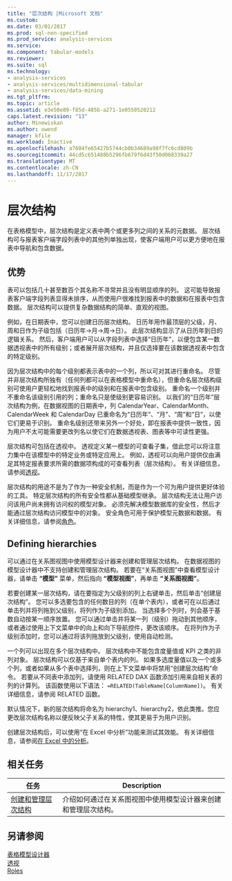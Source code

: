 ```yaml
---
title: "层次结构 |Microsoft 文档"
ms.custom: 
ms.date: 03/01/2017
ms.prod: sql-non-specified
ms.prod_service: analysis-services
ms.service: 
ms.component: tabular-models
ms.reviewer: 
ms.suite: sql
ms.technology:
- analysis-services
- analysis-services/multidimensional-tabular
- analysis-services/data-mining
ms.tgt_pltfrm: 
ms.topic: article
ms.assetid: e3e50e89-f85d-485b-a271-1e0550520212
caps.latest.revision: "13"
author: Minewiskan
ms.author: owend
manager: kfile
ms.workload: Inactive
ms.openlocfilehash: a7604fe65427b5744cb0b34689a98f7fc6cd809b
ms.sourcegitcommit: 44cd5c651488b5296fb679f6d43f50d068339a27
ms.translationtype: MT
ms.contentlocale: zh-CN
ms.lasthandoff: 11/17/2017
---
```

# <a name="hierarchies"></a>层次结构
  在表格模型中，层次结构是定义表中两个或更多列之间的关系的元数据。 层次结构可与报表客户端字段列表中的其他列单独出现，使客户端用户可以更方便地在报表中导航和包含数据。  
  
##  <a name="bkmk_benefits"></a> 优势  
 表可以包括几十甚至数百个其名称不寻常并且没有明显顺序的列。 这可能导致报表客户端字段列表显得未排序，从而使用户很难找到报表中的数据和在报表中包含数据。 层次结构可以提供复杂数据结构的简单、直观的视图。  
  
 例如，在日期表中，您可以创建日历层次结构。 日历年用作最顶层的父级，月、周和日作为子级包括（日历年->月->周->日）。 此层次结构显示了从日历年到日的逻辑关系。 然后，客户端用户可以从字段列表中选择“日历年”，以便包含某一数据透视表中的所有级别；或者展开层次结构，并且仅选择要在该数据透视表中包含的特定级别。  
  
 因为层次结构中的每个级别都表示表中的一个列，所以可对其进行重命名。 尽管并非层次结构所独有（任何列都可以在表格模型中重命名），但重命名层次结构级别可使用户更轻松地找到报表中的级别和在报表中包含级别。 重命名一个级别并不重命名该级别引用的列；重命名只是使级别更容易识别。 以我们的“日历年”层次结构为例，在数据视图的日期表中，列 CalendarYear、CalendarMonth、CalendarWeek 和 CalendarDay 已重命名为“日历年”、“月”、“周”和“日”，以使它们更易于识别。 重命名级别还带来另外一个好处，即在报表中提供一致性，因为用户不太可能需要更改列名以使它们在数据透视表、图表等中可读性更强。  
  
 层次结构可包括在透视中。 透视定义某一模型的可查看子集，借此您可以将注意力集中在该模型中的特定业务或特定应用上。 例如，透视可以向用户提供仅由满足其特定报表要求所需的数据项构成的可查看列表（层次结构）。 有关详细信息，请参阅[透视](../../analysis-services/tabular-models/perspectives-ssas-tabular.md)。  
  
 层次结构的用途不是为了作为一种安全机制，而是作为一个可为用户提供更好体验的工具。 特定层次结构的所有安全性都从基础模型继承。 层次结构无法让用户访问该用户尚未拥有访问权的模型对象。 必须先解决模型数据库的安全性，然后才能通过层次结构访问模型中的对象。 安全角色可用于保护模型元数据和数据。 有关详细信息，请参阅[角色](../../analysis-services/tabular-models/roles-ssas-tabular.md)。  
  
##  <a name="bkmk_define"></a> Defining hierarchies  
 可以通过在关系图视图中使用模型设计器来创建和管理层次结构。 在数据视图的模型设计器中不支持创建和管理层次结构。 若要在“关系图视图”中查看模型设计器，请单击 **“模型”** 菜单，然后指向 **“模型视图”**，再单击 **“关系图视图”**。  
  
 若要创建某一层次结构，请在要指定为父级别的列上右键单击，然后单击“创建层次结构”。 您可以多选要包含的任何数目的列（在单个表内），或者可在以后通过单击列并将列拖到父级别，将列作为子级别添加。 当选择多个列时，列会基于基数自动按某一顺序放置。 您可以通过单击并将某一列（级别）拖动到其他顺序，或者通过使用上下文菜单中的向上和向下导航控件，更改该顺序。 在将列作为子级别添加时，您可以通过将该列拖放到父级别，使用自动检测。  
  
 一个列可以出现在多个层次结构中。 层次结构中不能包含度量值或 KPI 之类的非列对象。 层次结构可以仅基于来自单个表内的列。 如果多选度量值以及一个或多个列，或者如果从多个表中选择列，则在上下文菜单中将禁用“创建层次结构”命令。 若要从不同表中添加列，请使用 RELATED DAX 函数添加引用来自相关表的列的计算列。 该函数使用以下语法： `=RELATED(TableName[ColumnName])`。 有关详细信息，请参阅 RELATED 函数。  
  
 默认情况下，新的层次结构将命名为 hierarchy1、hierarchy2，依此类推。您应更改层次结构名称以便反映父子关系的特性，使其更易于为用户识别。  
  
 创建层次结构后，可以使用“在 Excel 中分析”功能来测试其效能。 有关详细信息，请参阅[在 Excel 中的分析](../../analysis-services/tabular-models/analyze-in-excel-ssas-tabular.md)。  
  
##  <a name="bkmk_related_tasks"></a> 相关任务  
  
|任务|Description|  
|----------|-----------------|  
|[创建和管理层次结构](../../analysis-services/tabular-models/create-and-manage-hierarchies-ssas-tabular.md)|介绍如何通过在关系图视图中使用模型设计器来创建和管理层次结构。|  
  
## <a name="see-also"></a>另请参阅  
 [表格模型设计器](../../analysis-services/tabular-models/tabular-model-designer-ssas.md)   
 [透视](../../analysis-services/tabular-models/perspectives-ssas-tabular.md)   
 [Roles](../../analysis-services/tabular-models/roles-ssas-tabular.md)  
  
  
